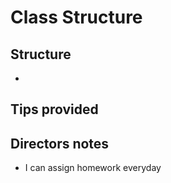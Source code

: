 # Class Structure

## Structure
- 


## Tips provided

## Directors notes
- I can assign homework everyday